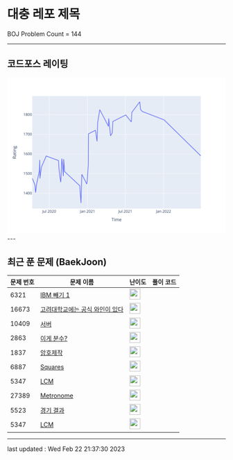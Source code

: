# 대충 레포 제목

BOJ Problem Count = 144

---

## 코드포스 레이팅
[![Rating Graph](./cfStats.svg)](https://github.com/ingyu1008/Algorithm-Problem-Solving/blob/master/cfStats.html)---

## 최근 푼 문제 (BaekJoon)
| 문제 번호 | 문제 이름 | 난이도 | 풀이 코드 |
| --- | --- | --- | --- |
| 6321 | [IBM 빼기 1](https://www.acmicpc.net/problem/6321) | <img height="25px" width="25px=" src="https://static.solved.ac/tier_small/3.svg"/> |  |
| 16673 | [고려대학교에는 공식 와인이 있다](https://www.acmicpc.net/problem/16673) | <img height="25px" width="25px=" src="https://static.solved.ac/tier_small/3.svg"/> |  |
| 10409 | [서버](https://www.acmicpc.net/problem/10409) | <img height="25px" width="25px=" src="https://static.solved.ac/tier_small/3.svg"/> |  |
| 2863 | [이게 분수?](https://www.acmicpc.net/problem/2863) | <img height="25px" width="25px=" src="https://static.solved.ac/tier_small/3.svg"/> |  |
| 1837 | [암호제작](https://www.acmicpc.net/problem/1837) | <img height="25px" width="25px=" src="https://static.solved.ac/tier_small/3.svg"/> |  |
| 6887 | [Squares](https://www.acmicpc.net/problem/6887) | <img height="25px" width="25px=" src="https://static.solved.ac/tier_small/2.svg"/> |  |
| 5347 | [LCM](https://www.acmicpc.net/problem/5347) | <img height="25px" width="25px=" src="https://static.solved.ac/tier_small/6.svg"/> |  |
| 27389 | [Metronome](https://www.acmicpc.net/problem/27389) | <img height="25px" width="25px=" src="https://static.solved.ac/tier_small/1.svg"/> |  |
| 5523 | [경기 결과](https://www.acmicpc.net/problem/5523) | <img height="25px" width="25px=" src="https://static.solved.ac/tier_small/3.svg"/> |  |
| 5347 | [LCM](https://www.acmicpc.net/problem/5347) | <img height="25px" width="25px=" src="https://static.solved.ac/tier_small/6.svg"/> |  |


---

last updated : Wed Feb 22 21:37:30 2023

